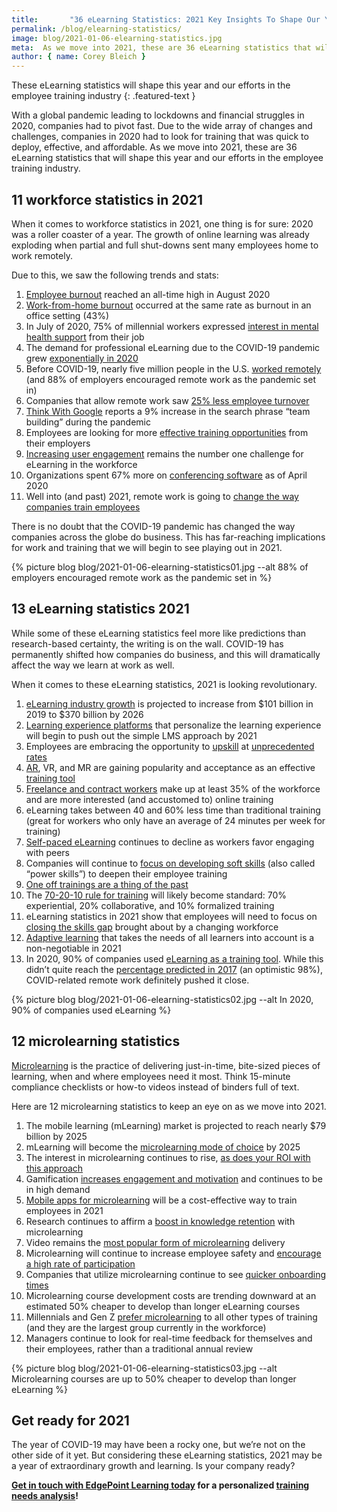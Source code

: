 ```yaml
---
title:       "36 eLearning Statistics: 2021 Key Insights To Shape Our Year"
permalink: /blog/elearning-statistics/
image: blog/2021-01-06-elearning-statistics.jpg
meta:  As we move into 2021, these are 36 eLearning statistics that will shape this year and our efforts in the employee training industry.
author: { name: Corey Bleich }
---
```


These eLearning statistics will shape this year and our efforts in the employee training industry
{: .featured-text }

With a global pandemic leading to lockdowns and financial struggles in 2020, companies had to pivot fast. Due to the wide array of changes and challenges, companies in 2020 had to look for training that was quick to deploy, effective, and affordable. As we move into 2021, these are 36 eLearning statistics that will shape this year and our efforts in the employee training industry.

## 11 workforce statistics in 2021

When it comes to workforce statistics in 2021, one thing is for sure: 2020 was a roller coaster of a year. The growth of online learning was already exploding when partial and full shut-downs sent many employees home to work remotely.

Due to this, we saw the following trends and stats:

1. [Employee burnout](https://allwork.space/2020/10/employee-burnout-has-reached-a-new-high-survey-finds/) reached an all-time high in August 2020
2. [Work-from-home burnout](https://www.cnbc.com/2020/07/28/remote-work-burnout-is-growing-as-coronavirus-pandemic-stretches-on.html) occurred at the same rate as burnout in an office setting (43%)
3. In July of 2020, 75% of millennial workers expressed [interest in mental health support](https://www.glintinc.com/wp-content/uploads/2020/10/Glint-Oct-2020-Data-Insights-Report.pdf) from their job
4. The demand for professional eLearning due to the COVID-19 pandemic grew [exponentially in 2020](https://www.gminsights.com/industry-analysis/elearning-market-size)
5. Before COVID-19, nearly five million people in the U.S. [worked remotely](https://review42.com/remote-work-statistics/) (and 88% of employers encouraged remote work as the pandemic set in)
6. Companies that allow remote work saw [25% less employee turnover](https://review42.com/remote-work-statistics/)
7. [Think With Google](https://www.thinkwithgoogle.com/consumer-insights/consumer-trends/at-home-work-life-balance/) reports a 9% increase in the search phrase “team building” during the pandemic
8. Employees are looking for more [effective training opportunities](https://www.hrexchangenetwork.com/learning/news/7-stats-that-prove-training-value) from their employers
9. [Increasing user engagement](https://www.researchandmarkets.com/reports/4827704/corporate-e-learning-global-market-outlook) remains the number one challenge for eLearning in the workforce
10. Organizations spent 67% more on [conferencing software](https://www.statista.com/statistics/1116831/business-software-spending-covid19-forecast/) as of April 2020
11. Well into (and past) 2021, remote work is going to [change the way companies train employees](https://www.gartner.com/en/newsroom/press-releases/2020-04-03-gartner-cfo-surey-reveals-74-percent-of-organizations-to-shift-some-employees-to-remote-work-permanently2)

There is no doubt that the COVID-19 pandemic has changed the way companies across the globe do business. This has far-reaching implications for work and training that we will begin to see playing out in 2021.



{% picture blog blog/2021-01-06-elearning-statistics01.jpg --alt 88% of employers encouraged remote work as the pandemic set in %}



## 13 eLearning statistics 2021

While some of these eLearning statistics feel more like predictions than research-based certainty, the writing is on the wall. COVID-19 has permanently shifted how companies do business, and this will dramatically affect the way we learn at work as well.

When it comes to these eLearning statistics, 2021 is looking revolutionary.

1. [eLearning industry growth](https://www.statista.com/statistics/1130331/e-learning-market-size-segment-worldwide/#:~:text=In%202019%2C%20the%20global%20online,approximately%20101%20billion%20U.S.%20dollars.&text=By%202026%2C%20the%20total%20market,over%20370%20billion%20U.S.%20dollars.) is projected to increase from $101 billion in 2019 to $370 billion by 2026
2. [Learning experience platforms](https://joshbersin.com/2019/03/learning-experience-platform-lxp-market-grows-up-now-too-big-to-ignore/) that personalize the learning experience will begin to push out the simple LMS approach by 2021
3. Employees are embracing the opportunity to [upskill](/blogs/upskill-employees/) at [unprecedented rates](https://www.digitaldna.org.uk/the-rise-of-e-learning-in-lockdown/)
4. [AR](h/blog/future-of-augmented-reality/), VR, and MR are gaining popularity and acceptance as an effective [training tool](https://techjury.net/blog/virtual-reality-statistics/#gref)
5. [Freelance and contract workers](/blogs/freelance-contractor-training/) make up at least 35% of the workforce and are more interested (and accustomed to) online training
6. eLearning takes between 40 and 60% less time than traditional training (great for workers who only have an average of 24 minutes per week for training)
7. [Self-paced eLearning](https://elearningindustry.com/top-elearning-statistics-2019) continues to decline as workers favor engaging with peers
8. Companies will continue to [focus on developing soft skills](https://www.ibm.com/downloads/cas/EPYMNBJA) (also called “power skills”) to deepen their employee training
9. [One off trainings are a thing of the past](https://hbr.org/2019/10/where-companies-go-wrong-with-learning-and-development)
10. The [70-20-10 rule for training](https://elearningindustry.com/70-20-10-model-learning-and-development) will likely become standard: 70% experiential, 20% collaborative, and 10% formalized training
11. eLearning statistics in 2021 show that employees will need to focus on [closing the skills gap](https://business.linkedin.com/talent-solutions/blog/trends-and-research/2020/most-in-demand-hard-and-soft-skills) brought about by a changing workforce
12. [Adaptive learning](https://www.litmos.com/blog/articles/adaptive-learning-mean-learners) that takes the needs of all learners into account is a non-negotiable in 2021
13. In 2020, 90% of companies used [eLearning as a training tool](https://www.researchandmarkets.com/reports/4827704/corporate-e-learning-global-market-outlook). While this didn’t quite reach the [percentage predicted in 2017](https://smallbiztrends.com/2017/12/2018-e-learning-trends.html) (an optimistic 98%), COVID-related remote work definitely pushed it close.



{% picture blog blog/2021-01-06-elearning-statistics02.jpg --alt In 2020, 90% of companies used eLearning %}



## 12 microlearning statistics

[Microlearning](/blog/types-of-microlearning/) is the practice of delivering just-in-time, bite-sized pieces of learning, when and where employees need it most. Think 15-minute compliance checklists or how-to videos instead of binders full of text.

Here are 12 microlearning statistics to keep an eye on as we move into 2021.

1. The mobile learning (mLearning) market is projected to reach nearly $79 billion by 2025
2. mLearning will become the [microlearning mode of choice](https://www.cnbc.com/2019/01/24/smartphones-72percent-of-people-will-use-only-mobile-for-internet-by-2025.html) by 2025
3. The interest in microlearning continues to rise, [as does your ROI with this approach](https://medium.com/@Origin_Learning/microlearning-a-top-2020-learning-trend-6d438a1e35a4)
4. Gamification [increases engagement and motivation](https://review42.com/gamification-statistics/) and continues to be in high demand
5. [Mobile apps for microlearning](https://medium.com/@Origin_Learning/microlearning-a-top-2020-learning-trend-6d438a1e35a4) will be a cost-effective way to train employees in 2021
6. Research continues to affirm a [boost in knowledge retention](https://www.ncbi.nlm.nih.gov/pmc/articles/PMC6716752/) with microlearning
7. Video remains the [most popular form of microlearning](https://trainingmag.com/trgmag-article/2019-training-industry-report/) delivery
8. Microlearning will continue to increase employee safety and [encourage a high rate of participation](https://trainingmag.com/trgmag-article/2019-training-industry-report/)
9. Companies that utilize microlearning continue to see [quicker onboarding times](https://trainingmag.com/trgmag-article/2019-training-industry-report/)
10. Microlearning course development costs are trending downward at an estimated 50% cheaper to develop than longer eLearning courses
11. Millennials and Gen Z [prefer microlearning](https://www.pwc.com/gx/en/services/people-organisation/publications/workforce-of-the-future.html) to all other types of training (and they are the largest group currently in the workforce)
12. Managers continue to look for real-time feedback for themselves and their employees, rather than a traditional annual review



{% picture blog blog/2021-01-06-elearning-statistics03.jpg --alt Microlearning courses are up to 50% cheaper to develop than longer eLearning %}


## Get ready for 2021

The year of COVID-19 may have been a rocky one, but we’re not on the other side of it yet. But considering these eLearning statistics, 2021 may be a year of extraordinary growth and learning. Is your company ready?

**[Get in touch with EdgePoint Learning today](/contact/) for a personalized [training needs analysis](/blog/training-needs-analysis/)!**
